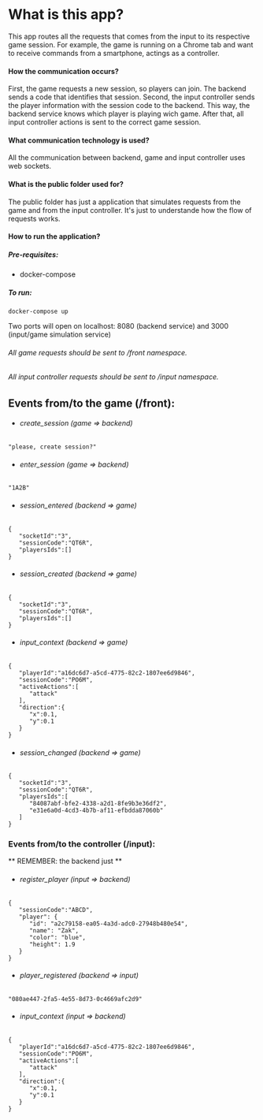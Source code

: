 # What is this app?

This app routes all the requests that comes from the input to its respective game session. 
For example, the game is running on a Chrome tab and want to receive commands from a smartphone, actings as a controller.

#### How the communication occurs?

First, the game requests a new session, so players can join. The backend sends a code that identifies that session.
Second, the input controller sends the player information with the session code to the backend. This way, the backend service knows which player is playing wich game.
After that, all input controller actions is sent to the correct game session.

#### What communication technology is used?

All the communication between backend, game and input controller uses web sockets.

#### What is the public folder used for?

The public folder has just a application that simulates requests from the game and from the input controller. It's just to understande how the flow of requests works.


#### How to run the application?
##### Pre-requisites:
  - docker-compose

##### To run:
 
```
docker-compose up
```

Two ports will open on localhost: 8080 (backend service) and 3000 (input/game simulation service)


###### All game requests should be sent to /front namespace.
###### All input controller requests should be sent to /input namespace.


## Events from/to the game (/front):

- ###### create_session (game => backend)
```
"please, create session?"
```

- ###### enter_session (game => backend)
```
"1A2B"
```

- ###### session_entered (backend => game)
```
{ 
   "socketId":"3",
   "sessionCode":"QT6R",
   "playersIds":[]
}
```

- ###### session_created (backend => game)
```
{ 
   "socketId":"3",
   "sessionCode":"QT6R",
   "playersIds":[]
}
```

- ###### input_context (backend => game)
```
{ 
   "playerId":"a16dc6d7-a5cd-4775-82c2-1807ee6d9846",
   "sessionCode":"PO6M",
   "activeActions":[ 
      "attack"
   ],
   "direction":{ 
      "x":0.1,
      "y":0.1
   }
}
```

- ###### session_changed (backend => game)
```
{ 
   "socketId":"3",
   "sessionCode":"QT6R",
   "playersIds":[ 
      "84087abf-bfe2-4338-a2d1-8fe9b3e36df2",
      "e31e6a0d-4cd3-4b7b-af11-efbdda87060b"
   ]
}
``` 

### Events from/to the controller (/input):

** REMEMBER: the backend just **

- ###### register_player (input => backend)
```
{ 
   "sessionCode":"ABCD",
   "player": {
      "id": "a2c79158-ea05-4a3d-adc0-27948b480e54",
      "name": "Zak",
      "color": "blue",
      "height": 1.9
   }
}
```

- ###### player_registered (backend => input)
```
"080ae447-2fa5-4e55-8d73-0c4669afc2d9"
```

- ###### input_context (input => backend)
```
{ 
   "playerId":"a16dc6d7-a5cd-4775-82c2-1807ee6d9846",
   "sessionCode":"PO6M",
   "activeActions":[ 
      "attack"
   ],
   "direction":{ 
      "x":0.1,
      "y":0.1
   }
}
```
